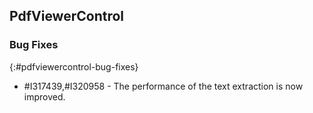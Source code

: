 ## PdfViewerControl

### Bug Fixes
{:#pdfviewercontrol-bug-fixes}
* \#I317439,\#I320958 - The performance of the text extraction is now improved.